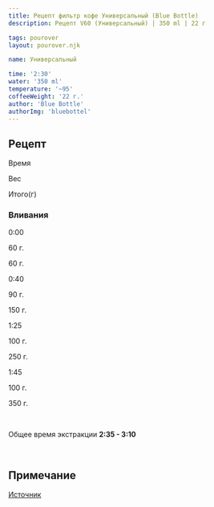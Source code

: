 ```yaml
---
title: Рецепт фильтр кофе Универсальный (Blue Bottle)
description: Рецепт V60 (Универсальный) | 350 ml | 22 г

tags: pourover
layout: pourover.njk

name: Универсальный

time: '2:30'
water: '350 ml'
temperature: '~95'
coffeeWeight: '22 г.'
author: 'Blue Bottle'
authorImg: 'bluebottel'
---
```


## Рецепт


<div class="time-line">

Время

Вес

Итого(г)

</div>

### Вливания

<div class="time-line">

0:00

60 г.

60 г.

</div>

<div class="time-line">

0:40

90 г.

150 г.

</div>

<div class="time-line">

1:25

100 г.

250 г.

</div>
<div class="time-line">

1:45

100 г.

350 г.

</div>
<br>

Общее время экстракции __2:35 - 3:10__

<br>
<div class="info-warm">

## Примечание

[Источник](https://bluebottlecoffee.com/preparation-guides/pour-over)
</div>


